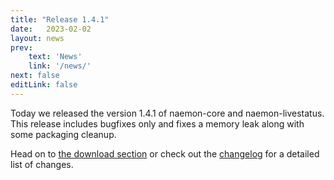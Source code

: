 ```yaml
---
title: "Release 1.4.1"
date:   2023-02-02
layout: news
prev:
    text: 'News'
    link: '/news/'
next: false
editLink: false
---
```


Today we released the version 1.4.1 of naemon-core and naemon-livestatus. This release
includes bugfixes only and fixes a memory leak along with some packaging cleanup.

Head on to [the download section](/download) or check out the [changelog](/documentation/usersguide/whatsnew) for
a detailed list of changes.
